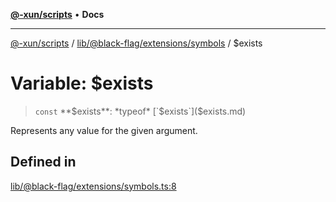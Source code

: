 [**@-xun/scripts**](../../../../../README.md) • **Docs**

***

[@-xun/scripts](../../../../../README.md) / [lib/@black-flag/extensions/symbols](../README.md) / $exists

# Variable: $exists

> `const` **$exists**: *typeof* [`$exists`]($exists.md)

Represents any value for the given argument.

## Defined in

[lib/@black-flag/extensions/symbols.ts:8](https://github.com/Xunnamius/xscripts/blob/98c638c52caf3664112e7ea66eccd36ad205df77/lib/@black-flag/extensions/symbols.ts#L8)
